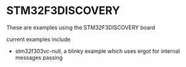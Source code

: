 # STM32F3DISCOVERY

These are examples using the STM32F3DISCOVERY board

current examples include

- stm32f303vc-null, a blinky example which uses ergot for internal messages
  passing
